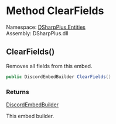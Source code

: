 # Method ClearFields

Namespace: [DSharpPlus.Entities](DSharpPlus.Entities.md)  
Assembly: DSharpPlus.dll

## <a id="DSharpPlus_Entities_DiscordEmbedBuilder_ClearFields"></a>ClearFields\(\)

Removes all fields from this embed.

```csharp
public DiscordEmbedBuilder ClearFields()
```

### Returns

[DiscordEmbedBuilder](DSharpPlus.Entities.DiscordEmbedBuilder.md)

This embed builder.

